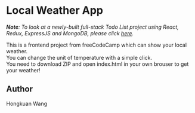 # Local Weather App

*__Note__: To look at a newly-built full-stack Todo List project using React, Redux, ExpressJS and MongoDB, please click [here](https://github.com/hongkuancn/todo-list).*

This is a frontend project from freeCodeCamp which can show your local weather.<br>
You can change the unit of temperature with a simple click.<br>
You need to download ZIP and open index.html in your own brouser to get your weather!

## Author

Hongkuan Wang

